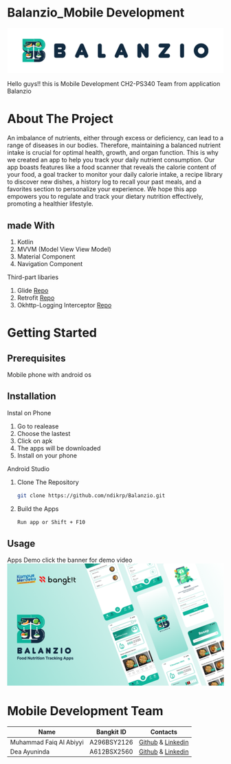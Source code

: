 # Balanzio_Mobile Development
![Balanzio](https://github.com/ndikrp/Balanzio/blob/9f5bae6a259f989ae85861c814d03a81b0ca1dfe/assets/Balanzio_WhiteBG.png)


Hello guys!! this is Mobile Development CH2-PS340 Team from application Balanzio

# About The Project
An imbalance of nutrients, either through excess or deficiency, can lead to a range of diseases in our bodies. Therefore, maintaining a balanced nutrient intake is crucial for optimal health, growth, 
and organ function. This is why we created an app to help you track your daily nutrient consumption. Our app boasts features like a food scanner that reveals the calorie content of your food, 
a goal tracker to monitor your daily calorie intake, a recipe library to discover new dishes, a history log to recall your past meals, and a favorites section to personalize your experience. 
We hope this app empowers you to regulate and track your dietary nutrition effectively, promoting a healthier lifestyle.

## made With
1. Kotlin
2. MVVM (Model View View Model)
3. Material Component
4. Navigation Component

Third-part libaries
1. Glide [Repo](https://github.com/bumptech/glide)
2. Retrofit [Repo](https://github.com/square/retrofit)
3. Okhttp-Logging Interceptor [Repo](https://github.com/square/okhttp/tree/master/okhttp-logging-interceptor)

# Getting Started

## Prerequisites  
Mobile phone with android os

## Installation
Instal on Phone
1. Go to realease
2. Choose the lastest
3. Click on apk
4. The apps will be downloaded
5. Install on your phone

Android Studio 
1. Clone The Repository
   ```sh
   git clone https://github.com/ndikrp/Balanzio.git
   ```
3. Build the Apps
   ```sh
   Run app or Shift + F10
   ```

## Usage
Apps Demo click the banner for demo video
[![Balanzio demo](https://github.com/ndikrp/Balanzio/blob/2a3cc65013e0dd80eeece7ecf92419809dbc505f/assets/Banner%20Github%202.png)](https://youtu.be/tmEYBl5ns_k "Balanzio demo")

# Mobile Development Team
|  Name | Bangkit ID | Contacts |
| ------------ | ------------ | ------------ |
| Muhammad Faiq Al Abiyyi	 | A296BSY2126 | [Github](https://github.com/FaiqAbiyyi666) & [Linkedin](https://www.linkedin.com/in/faiqabiyyi/)|
| Dea Ayuninda | A612BSX2560 | [Github](https://github.com/DeaAyuninda05) & [Linkedin](https://www.linkedin.com/in/dea-ayuninda/) |
